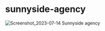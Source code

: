# sunnyside-agency
![Screenshot_2023-07-14 Sunnyside agency](https://github.com/mahedee007/sunnyside-agency/assets/81672394/1406c8f5-70e7-4e88-83c9-c7d91ef0a740)

